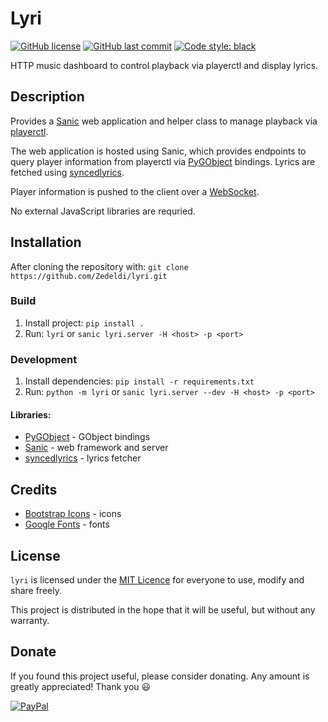 # Lyri

[![GitHub license](https://img.shields.io/github/license/Zedeldi/lyri?style=flat-square)](https://github.com/Zedeldi/lyri/blob/master/LICENSE) [![GitHub last commit](https://img.shields.io/github/last-commit/Zedeldi/lyri?style=flat-square)](https://github.com/Zedeldi/lyri/commits) [![Code style: black](https://img.shields.io/badge/code%20style-black-000000.svg?style=flat-square)](https://github.com/psf/black)

HTTP music dashboard to control playback via playerctl and display lyrics.

## Description

Provides a [Sanic](https://pypi.org/project/sanic/) web application and helper class to manage playback via [playerctl](https://github.com/altdesktop/playerctl).

The web application is hosted using Sanic, which provides endpoints to query player information
from playerctl via [PyGObject](https://pypi.org/project/PyGObject/) bindings.
Lyrics are fetched using [syncedlyrics](https://pypi.org/project/syncedlyrics/).

Player information is pushed to the client over a [WebSocket](https://en.wikipedia.org/wiki/WebSocket).

No external JavaScript libraries are requried.

## Installation

After cloning the repository with: `git clone https://github.com/Zedeldi/lyri.git`

### Build

1. Install project: `pip install .`
2. Run: `lyri` or `sanic lyri.server -H <host> -p <port>`

### Development

1. Install dependencies: `pip install -r requirements.txt`
2. Run: `python -m lyri` or `sanic lyri.server --dev -H <host> -p <port>`

#### Libraries:

-   [PyGObject](https://pypi.org/project/PyGObject/) - GObject bindings
-   [Sanic](https://pypi.org/project/sanic/) - web framework and server
-   [syncedlyrics](https://pypi.org/project/syncedlyrics/) - lyrics fetcher

## Credits

-   [Bootstrap Icons](https://icons.getbootstrap.com/) - icons
-   [Google Fonts](https://fonts.google.com/) - fonts

## License

`lyri` is licensed under the [MIT Licence](https://mit-license.org/) for everyone to use, modify and share freely.

This project is distributed in the hope that it will be useful, but without any warranty.

## Donate

If you found this project useful, please consider donating. Any amount is greatly appreciated! Thank you :smiley:

[![PayPal](https://www.paypalobjects.com/webstatic/mktg/Logo/pp-logo-150px.png)](https://paypal.me/ZackDidcott)
